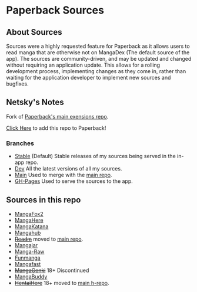 # Paperback Sources
## About Sources
Sources were a highly requested feature for Paperback as it allows users to read manga that are otherwise not on MangaDex (The default source of the app). The sources are community-driven, and may be updated and changed without requiring an application update. This allows for a rolling development process, implementing changes as they come in, rather than waiting for the application developer to implement new sources and bugfixes. 

##  Netsky's Notes
Fork of [Paperback's main exensions repo](https://github.com/Paperback-iOS/extensions-promises).

[Click Here](https://paperback.moe/addRepo/?name=Netsky%27s+Extensions&url=https%3A%2F%2Fthenetsky.github.io%2Fextensions-promises) to add this repo to Paperback!

### Branches
- [Stable](https://github.com/TheNetsky/extensions-promises/tree/stable) (Default) Stable releases of my sources being served in the in-app repo.
- [Dev](https://github.com/TheNetsky/extensions-promises/tree/dev) All the latest versions of all my sources.
- [Main](https://github.com/TheNetsky/extensions-promises/tree/master) Used to merge with the [main repo](https://github.com/Paperback-iOS/extensions-promises).
- [GH-Pages](https://github.com/TheNetsky/extensions-promises/tree/gh-pages) Used to serve the sources to the app.

##  Sources in this repo
* [MangaFox2](https://fanfox.net)
* [MangaHere](https://www.mangahere.cc)
* [MangaKatana](https://mangakatana.com)
* [Mangahub](https://mangahub.io)
* ~~[Readm](https://readm.org)~~ moved to [main repo](https://github.com/Paperback-iOS/extensions-promises).
* [Mangajar](https://mangajar.com)
* [Manga-Raw](https://www.manga-raw.club)
* [Funmanga](https://www.funmanga.com)
* [Mangafast](https://mangafast.net)
* ~~[MangaGenki](https://mangagenki.com)~~ 18+ Discontinued
* [MangaBuddy](http://mangabuddy.com)
* ~~[HentaiHere](https://hentaihere.com)~~ 18+ moved to [main h-repo](https://github.com/Paperback-iOS/h-extensions).
